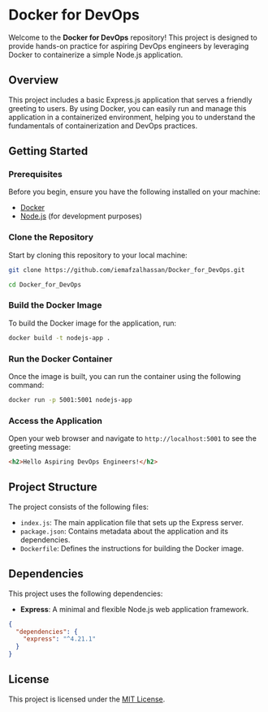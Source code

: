 # Docker for DevOps

Welcome to the **Docker for DevOps** repository! This project is designed to provide hands-on practice for aspiring DevOps engineers by leveraging Docker to containerize a simple Node.js application.

## Overview

This project includes a basic Express.js application that serves a friendly greeting to users. By using Docker, you can easily run and manage this application in a containerized environment, helping you to understand the fundamentals of containerization and DevOps practices.

## Getting Started

### Prerequisites

Before you begin, ensure you have the following installed on your machine:

- [Docker](https://www.docker.com/get-started)
- [Node.js](https://nodejs.org/en/download/) (for development purposes)

### Clone the Repository

Start by cloning this repository to your local machine:

```bash
git clone https://github.com/iemafzalhassan/Docker_for_DevOps.git
```

```bash
cd Docker_for_DevOps
```

### Build the Docker Image

To build the Docker image for the application, run:

```bash
docker build -t nodejs-app .
```

### Run the Docker Container

Once the image is built, you can run the container using the following command:

```bash
docker run -p 5001:5001 nodejs-app
```

### Access the Application

Open your web browser and navigate to `http://localhost:5001` to see the greeting message:

```html
<h2>Hello Aspiring DevOps Engineers!</h2>
```

## Project Structure

The project consists of the following files:

- `index.js`: The main application file that sets up the Express server.
- `package.json`: Contains metadata about the application and its dependencies.
- `Dockerfile`: Defines the instructions for building the Docker image.

## Dependencies

This project uses the following dependencies:

- **Express**: A minimal and flexible Node.js web application framework.

```json
{
  "dependencies": {
    "express": "^4.21.1"
  }
}
```

## License

This project is licensed under the [MIT License](LICENSE).

